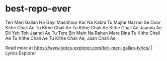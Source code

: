 # best-repo-ever
Teri Meri Gallan Ho Gayi Mashhoor Kar Na Kabhi Tu Mujhe Nazron Se Door Kithe Chali Ae Tu Kithe Chali Ae Tu Kithe Chali Ae Kithe Chali Ae Jaanda Ae Dil Yeh Toh Jaandi Ae Tu Tere Bin Main Na Rahun Mere Bina Tu Kithe Chali Ae Tu Kithe Chali Ae Tu Kithe Chali Ae, Jaan Chali Ae

Read more at https://www.lyrics-explorer.com/teri-meri-gallan-lyrics/ | Lyrics Explorer
